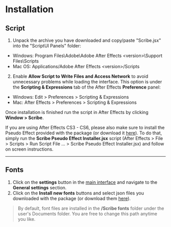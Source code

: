 # Installation

## Script

1. Unpack the archive you have downloaded and copy/paste "Scribe.jsx" into the "ScriptUI Panels" folder:

- Windows: Program Files\Adobe\Adobe After Effects \<version>\Support Files\Scripts
- Mac OS: Applications/Adobe After Effects \<version>/Scripts

2. Enable **Allow Script to Write Files and Access Network** to avoid unnecessary problems while loading the interface. This option is under the **Scripting & Expressions** tab of the After Effects **Preference** panel:

- Windows: Edit > Preferences > Scripting & Expressions
- Mac: After Effects > Preferences > Scripting & Expressions

Once installation is finished run the script in After Effects by clicking **Window > Scribe**.

If you are using After Effects CS3 - CS6, please also make sure to install the Pseudo Effect provided with the package (or download it [here](../assets/Scribe-Pseudo-Effect-Installer.jsx.zip ":ignore")). To do that, simply run the **Scribe Pseudo Effect Installer.jsx** script (After Effects > File > Scripts > Run Script File ... > Scribe Pseudo Effect Installer.jsx) and follow on screen instructions.

---

## Fonts

1. Click on the **settings** button in the [main interface](interface/main.md) and navigate to the **General settings** section.
2. Click on the **Install new fonts** buttons and select json files you downloaded with the package (or download them [here](../assets/fonts.zip ":ignore")).

> By default, font files are installed in the **/Scribe fonts** folder under the user's Documents folder. You are free to change this path anytime you like.
